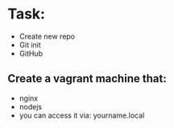 # Task:

- Create new repo
- Git init
- GitHub

## Create a vagrant machine that:
- nginx
- nodejs
- you can access it via: yourname.local 
